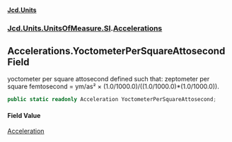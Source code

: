 #### [Jcd.Units](index.md 'index')
### [Jcd.Units.UnitsOfMeasure.SI](Jcd.Units.UnitsOfMeasure.SI.md 'Jcd.Units.UnitsOfMeasure.SI').[Accelerations](Accelerations.md 'Jcd.Units.UnitsOfMeasure.SI.Accelerations')

## Accelerations.YoctometerPerSquareAttosecond Field

yoctometer per square attosecond defined such that: zeptometer per square femtosecond = ym/as² × (1.0/1000.0)/((1.0/1000.0)*(1.0/1000.0)).

```csharp
public static readonly Acceleration YoctometerPerSquareAttosecond;
```

#### Field Value
[Acceleration](Acceleration.md 'Jcd.Units.UnitTypes.Acceleration')